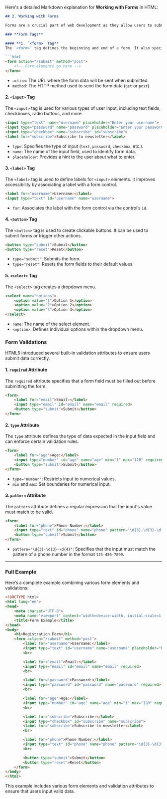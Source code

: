 Here's a detailed Markdown explanation for **Working with Forms** in HTML:

```markdown
## 2. Working with Forms

Forms are a crucial part of web development as they allow users to submit data to a server. Forms use a variety of HTML elements to create interactive and functional interfaces.

### **Form Tags**

#### **1. `<form>` Tag**
The `<form>` tag defines the beginning and end of a form. It also specifies the method and action for the form submission.

```html
<form action="/submit" method="post">
    <!-- Form elements go here -->
</form>
```

- `action`: The URL where the form data will be sent when submitted.
- `method`: The HTTP method used to send the form data (`get` or `post`).

#### **2. `<input>` Tag**
The `<input>` tag is used for various types of user input, including text fields, checkboxes, radio buttons, and more.

```html
<input type="text" name="username" placeholder="Enter your username">
<input type="password" name="password" placeholder="Enter your password">
<input type="checkbox" name="subscribe" id="subscribe">
<label for="subscribe">Subscribe to newsletter</label>
```

- `type`: Specifies the type of input (`text`, `password`, `checkbox`, etc.).
- `name`: The name of the input field, used to identify form data.
- `placeholder`: Provides a hint to the user about what to enter.

#### **3. `<label>` Tag**
The `<label>` tag is used to define labels for `<input>` elements. It improves accessibility by associating a label with a form control.

```html
<label for="username">Username:</label>
<input type="text" id="username" name="username">
```

- `for`: Associates the label with the form control via the control’s `id`.

#### **4. `<button>` Tag**
The `<button>` tag is used to create clickable buttons. It can be used to submit forms or trigger other actions.

```html
<button type="submit">Submit</button>
<button type="reset">Reset</button>
```

- `type="submit"`: Submits the form.
- `type="reset"`: Resets the form fields to their default values.

#### **5. `<select>` Tag**
The `<select>` tag creates a dropdown menu.

```html
<select name="options">
    <option value="1">Option 1</option>
    <option value="2">Option 2</option>
    <option value="3">Option 3</option>
</select>
```

- `name`: The name of the select element.
- `<option>`: Defines individual options within the dropdown menu.

### **Form Validations**

HTML5 introduced several built-in validation attributes to ensure users submit data correctly.

#### **1. `required` Attribute**
The `required` attribute specifies that a form field must be filled out before submitting the form.

```html
<form>
    <label for="email">Email:</label>
    <input type="email" id="email" name="email" required>
    <button type="submit">Submit</button>
</form>
```

#### **2. `type` Attribute**
The `type` attribute defines the type of data expected in the input field and can enforce certain validation rules.

```html
<form>
    <label for="age">Age:</label>
    <input type="number" id="age" name="age" min="1" max="120" required>
    <button type="submit">Submit</button>
</form>
```

- `type="number"`: Restricts input to numerical values.
- `min` and `max`: Set boundaries for numerical input.

#### **3. `pattern` Attribute**
The `pattern` attribute defines a regular expression that the input's value must match to be valid.

```html
<form>
    <label for="phone">Phone Number:</label>
    <input type="text" id="phone" name="phone" pattern="\d{3}-\d{3}-\d{4}" placeholder="123-456-7890" required>
    <button type="submit">Submit</button>
</form>
```

- `pattern="\d{3}-\d{3}-\d{4}"`: Specifies that the input must match the pattern of a phone number in the format `123-456-7890`.

---

### **Full Example**

Here’s a complete example combining various form elements and validations:

```html
<!DOCTYPE html>
<html lang="en">
<head>
    <meta charset="UTF-8">
    <meta name="viewport" content="width=device-width, initial-scale=1.0">
    <title>Form Example</title>
</head>
<body>
    <h1>Registration Form</h1>
    <form action="/submit" method="post">
        <label for="username">Username:</label>
        <input type="text" id="username" name="username" placeholder="Enter your username" required>
        <br>

        <label for="email">Email:</label>
        <input type="email" id="email" name="email" required>
        <br>

        <label for="password">Password:</label>
        <input type="password" id="password" name="password" required>
        <br>

        <label for="age">Age:</label>
        <input type="number" id="age" name="age" min="1" max="120" required>
        <br>

        <label for="subscribe">Subscribe:</label>
        <input type="checkbox" id="subscribe" name="subscribe">
        <label for="subscribe">Subscribe to newsletter</label>
        <br>

        <label for="phone">Phone Number:</label>
        <input type="text" id="phone" name="phone" pattern="\d{3}-\d{3}-\d{4}" placeholder="123-456-7890" required>
        <br>

        <button type="submit">Submit</button>
        <button type="reset">Reset</button>
    </form>
</body>
</html>
```

This example includes various form elements and validation attributes to ensure that users input valid data.